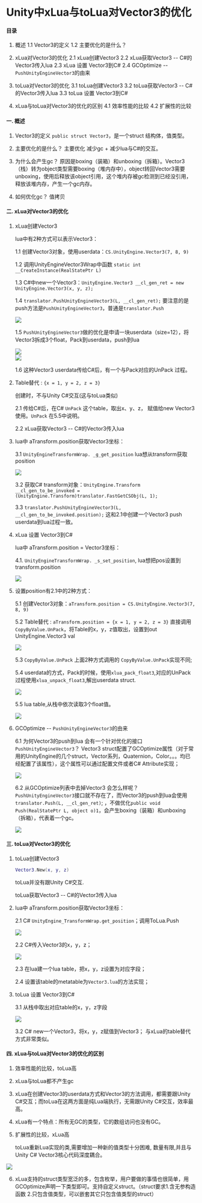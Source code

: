 # Unity中xLua与toLua对Vector3的优化

#### 目录
1. 概述
	1.1 Vector3的定义
	1.2 主要优化的是什么？

2. xLua对Vector3的优化
	2.1 xLua创建Vector3
	2.2 xLua获取Vector3 -- C#的Vector3传入lua
	2.3 xLua 设置 Vector3到C#
	2.4 GCOptimize -- `PushUnityEngineVector3`的由来

3. toLua对Vector3的优化
	3.1 toLua创建Vector3
	3.2 toLua获取Vector3 -- C#的Vector3传入lua
	3.3 toLua 设置 Vector3到C#

4. xLua与toLua对Vector3的优化的区别
	4.1 效率性能的比较
	4.2 扩展性的比较


#### 一. 概述
1. Vector3的定义
	`public struct Vector3`，是一个struct 结构体，值类型。

2. 主要优化的是什么？
	主要优化 减少gc + 减少lua与C#的交互。

2. 为什么会产生gc？
	原因是boxing（装箱）和unboxing（拆箱）。Vector3（栈）转为object类型需要boxing（堆内存中），object转回Vector3需要unboxing，使用后释放该object引用，这个堆内存被gc检测到已经没引用，释放该堆内存，产生一个gc内存。

3. 如何优化gc？
	值拷贝


#### 二. xLua对Vector3的优化
1. xLua创建Vector3

	lua中有2种方式可以表示Vector3：

	1.1 创建Vector3对象，使用userdata：`CS.UnityEngine.Vector3(7, 8, 9)`

	1.2 调用UnityEngineVector3Wrap中函数 `static int __CreateInstance(RealStatePtr L)`

	1.3 C#中new一个Vector3：`UnityEngine.Vector3 __cl_gen_ret = new UnityEngine.Vector3(x, y, z);`

	1.4 `translator.PushUnityEngineVector3(L, __cl_gen_ret);`
	要注意的是push方法是`PushUnityEngineVector3`，普通是`translator.Push`

	<div align="left">
	  <img src="CreateInstance.png">
	</div>

	1.5 `PushUnityEngineVector3`做的优化是申请一块userdata（size=12），将Vector3拆成3个float，Pack到userdata，push到lua

	<div align="left">
	  <img src="PushUnityEngineVector3.png">
	</div>

	<div align="left">
	  <img src="xlua_pack_float3.png">
	</div>

	1.6 这种Vector3 userdata传给C#后，有一个与Pack对应的UnPack 过程。

2. Table替代 :  `{x = 1, y = 2, z = 3}`

	创建时，不与Unity C#交互(这与toLua类似)

	2.1 传给C#后，在C# `UnPack` 这个table，取出x、y、z， 赋值给new Vector3使用。`UnPack` 在5.5中说明。

	2.2 xLua获取Vector3 -- C#的Vector3传入lua
	
3. lua中 aTransform.position获取Vector3坐标：

	3.1 `UnityEngineTransformWrap. _g_get_position`  lua想从transform获取position

	<div align="left">
	  <img src="get_position.png">
	</div>

	3.2 获取C# transform对象：`UnityEngine.Transform __cl_gen_to_be_invoked = (UnityEngine.Transform)translator.FastGetCSObj(L, 1);`

	3.3 `translator.PushUnityEngineVector3(L, __cl_gen_to_be_invoked.position);` 这和2.1中创建一个Vector3 push userdata到lua过程一致。

4. xLua 设置 Vector3到C#

	lua中 aTransform.position = Vector3坐标：

	4.1. `UnityEngineTransformWrap. _s_set_position`,  lua想把pos设置到transform.position

	<div align="left">
	  <img src="set_position.png">
	</div>

5. 设置position有2.1中的2种方式：

	5.1 创建Vector3对象：`aTransform.position = CS.UnityEngine.Vector3(7, 8, 9)`

	5.2 Table替代 :  `aTransform.position = {x = 1, y = 2, z = 3}`
	直接调用 `CopyByValue.UnPack`，将Table的x，y，z值取出，设置到out UnityEngine.Vector3 val

	<div align="left">
	  <img src="Get.png">
	</div>

	5.3 `CopyByValue.UnPack`
	上面2种方式调用的 `CopyByValue.UnPack`实现不同;

	5.4 userdata的方式，Pack的时候，使用`xlua_pack_float3`,对应的UnPack过程使用`xlua_unpack_float3`,解出userdata struct.

	<div align="left">
	  <img src="UnPack1.png">
	</div>

	5.5 lua table,从栈中依次读取3个float值。

	<div align="left">
	  <img src="UnPack2.png">
	</div>

6. GCOptimize -- `PushUnityEngineVector3`的由来

	6.1 为何Vector3的push到lua 会有一个针对优化的接口`PushUnityEngineVector3`？
	Vector3 struct配置了GCOptimize属性（对于常用的UnityEngine的几个struct，Vector系列，Quaternion，Color。。。均已经配置了该属性），这个属性可以通过配置文件或者C# Attribute实现；

	<div align="left">
	  <img src="GCOptimize.png">
	</div>

	6.2 从GCOptimize列表中去掉Vector3 会怎么样呢？
	`PushUnityEngineVector3`接口就不存在了，而Vector3的push到lua会使用`translator.Push(L, __cl_gen_ret)`; ，不做优化`public void Push(RealStatePtr L, object o)1`，会产生boxing（装箱）和unboxing（拆箱），代表着一个gc。

	<div align="left">
	  <img src="CreateInstance_GC.png">
	</div>

#### 三. toLua对Vector3的优化

1. toLua创建Vector3

	```lua
	Vector3.New(x, y, z)
	```

	toLua并没有跟Unity C#交互.

	toLua获取Vector3 -- C#的Vector3传入lua
	
2. lua中 aTransform.position获取Vector3坐标：

	2.1 C#  `UnityEngine_TransformWrap.get_position`；调用ToLua.Push

	<div align="left">
	  <img src="tolua_get_position.png">
	</div>

	2.2 C#传入Vector3的x，y，z；

	<div align="left">
	  <img src="Push.png">
	</div>

	2.3 在lua建一个lua table，把x，y，z设置为对应字段；

	2.4 设置该table的metatable为`Vector3.lua`的方法实现；

3. toLua 设置 Vector3到C#

	3.1 从栈中取出对应table的x，y，z字段

	<div align="left">
	  <img src="ToVector3.png">
	</div>

	3.2 C# new一个Vector3，将x，y，z赋值到Vector3；
	与xLua的table替代方式非常类似。

#### 四. xLua与toLua对Vector3的优化的区别

1. 效率性能的比较，toLua高

2. xLua与toLua都不产生gc

3. xLua在创建Vector3的userdata方式和Vector3的方法调用，都需要跟Unity C#交互；而toLua在这两方面是纯Lua端执行，无需跟Unity C#交互，效率最高。

4. xLua有一个特点：所有无GC的类型，它的数组访问也没有GC。

5. 扩展性的比较，xLua高

	toLua重新Lua实现的类,需要增加一种新的值类型十分困难, 数量有限,并且与Unity C# Vector3核心代码深度耦合。

<div align="left">
  <img src="tolua.png">
</div>

6. xLua支持的struct类型宽泛的多，包含枚举，用户要做的事情也很简单，用GCOptimize声明一下类型即可。支持自定义struct。（struct要求1.含无参构造函数  2.只包含值类型，可以嵌套其它只包含值类型的struct）